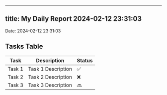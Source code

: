 
---
title: My Daily Report 2024-02-12 23:31:03
---

Date: 2024-02-12 23:31:03

## Tasks Table

| Task | Description | Status |
|------|-------------|--------|
| Task 1 | Task 1 Description | ✅ |
| Task 2 | Task 2 Description | ❌ |
| Task 3 | Task 3 Description | 🔜 |
